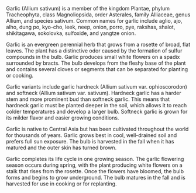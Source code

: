  Garlic (Allium sativum) is a member of the kingdom Plantae, phylum Tracheophyta, class Magnoliopsida, order Asterales, family Alliaceae, genus Allium, and species sativum. Common names for garlic include aglio, ajo, alho, dung po, kyo-cho, leek, neep, onion, porro, pye, rakshas, shalot, shikitagawa, sokolovka, sulfoxide, and yangtze onion.

 Garlic is an evergreen perennial herb that grows from a rosette of broad, flat leaves. The plant has a distinctive odor caused by the formation of sulfur compounds in the bulb. Garlic produces small white flowers on a spadix surrounded by bracts. The bulb develops from the fleshy base of the plant and contains several cloves or segments that can be separated for planting or cooking.

 Garlic variants include garlic hardneck (Allium sativum var. ophioscorodon) and softneck (Allium sativum var. sativum). Hardneck garlic has a harder stem and more prominent bud than softneck garlic. This means that hardneck garlic must be planted deeper in the soil, which allows it to reach colder temperatures and develop a larger bulb. Softneck garlic is grown for its milder flavor and easier growing conditions.

 Garlic is native to Central Asia but has been cultivated throughout the world for thousands of years. Garlic grows best in cool, well-drained soil and prefers full sun exposure. The bulb is harvested in the fall when it has matured and the outer skin has turned brown.

 Garlic completes its life cycle in one growing season. The garlic flowering season occurs during spring, with the plant producing white flowers on a stalk that rises from the rosette. Once the flowers have bloomed, the bulb forms and begins to grow underground. The bulb matures in the fall and is harvested for use in cooking or for replanting.